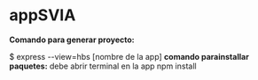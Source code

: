 # appSVIA
**Comando para generar proyecto:**

$ express --view=hbs [nombre de la app]
**comando parainstallar paquetes:**
debe abrir terminal en la app
npm install
